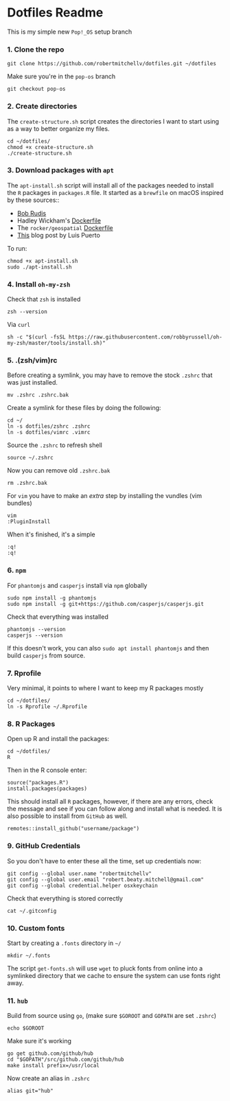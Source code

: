 # Dotfiles Readme

This is my simple new `Pop!_OS` setup branch 

### 1. Clone the repo

```{bash}
git clone https://github.com/robertmitchellv/dotfiles.git ~/dotfiles
```

Make sure you're in the `pop-os` branch

```{bash}
git checkout pop-os
```

### 2. Create directories

The `create-structure.sh` script creates the directories I want to start using as a way to better organize my files.

```{bash}
cd ~/dotfiles/
chmod +x create-structure.sh
./create-structure.sh
```

### 3. Download packages with `apt`

The `apt-install.sh` script will install all of the packages needed to install the `R` packages in `packages.R` file. It started as a `brewfile` on macOS inspired by these sources::

* [Bob Rudis](https://rud.is/b/2015/10/22/installing-r-on-os-x-100-homebrew-edition/)
* Hadley Wickham's [Dockerfile](https://github.com/hadley/docker/blob/master/rdevel/Dockerfile)
* The `rocker/geospatial` [Dockerfile](https://hub.docker.com/r/rocker/geospatial/~/dockerfile/)
* [This](http://luisspuerto.net/2018/01/install-r-100-homebrew-edition-with-openblas-openmp-my-version/) blog post by Luis Puerto

To run:

```{bash}
chmod +x apt-install.sh
sudo ./apt-install.sh
```

### 4. Install `oh-my-zsh`

Check that `zsh` is installed

```{bash}
zsh --version
```

Via `curl`

```{bash}
sh -c "$(curl -fsSL https://raw.githubusercontent.com/robbyrussell/oh-my-zsh/master/tools/install.sh)"
```

### 5. .(zsh/vim)rc

Before creating a symlink, you may have to remove the stock `.zshrc` that was
just installed.

```{bash}
mv .zshrc .zshrc.bak
```

Create a symlink for these files by doing the following:

```{bash}
cd ~/
ln -s dotfiles/zshrc .zshrc
ln -s dotfiles/vimrc .vimrc
```

Source the `.zshrc` to refresh shell

```{bash}
source ~/.zshrc
```

Now you can remove old `.zshrc.bak`

```{bash}
rm .zshrc.bak
```

For `vim` you have to make an _extra_ step by installing the vundles (vim
bundles)

```{vim}
vim
:PluginInstall
```

When it's finished, it's a simple

```{vim}
:q!
:q!
```

### 6. `npm`

For `phantomjs` and `casperjs` install via `npm` globally 

```{bash}
sudo npm install -g phantomjs
sudo npm install -g git+https://github.com/casperjs/casperjs.git
```

Check that everything was installed

```{bash}
phantomjs --version
casperjs --version
```

If this doesn't work, you can also `sudo apt install phantomjs` and then build
`casperjs` from source.

### 7. Rprofile

Very minimal, it points to where I want to keep my R packages mostly

```{bash}
cd ~/dotfiles/
ln -s Rprofile ~/.Rprofile
```

### 8. R Packages

Open up R and install the packages:

```{bash}
cd ~/dotfiles/
R
```

Then in the R console enter:

```{r}
source("packages.R")
install.packages(packages)
```

This should install all `R` packages, however, if there are any errors, check
the message and see if you can follow along and install what is needed. It is
also possible to install from `GitHub` as well.

```{r}
remotes::install_github("username/package")
```

### 9. GitHub Credentials

So you don't have to enter these all the time, set up credentials now:

```{bash}
git config --global user.name "robertmitchellv"
git config --global user.email "robert.beaty.mitchell@gmail.com"
git config --global credential.helper osxkeychain
```

Check that everything is stored correctly

```{bash}
cat ~/.gitconfig
```

### 10. Custom fonts

Start by creating a `.fonts` directory in `~/`

```{bash}
mkdir ~/.fonts
```

The script `get-fonts.sh` will use `wget` to pluck fonts from online into a
symlinked directory that we cache to ensure the system can use fonts right
away.

### 11. `hub`

Build from source using `go`,  (make sure `$GOROOT` and `GOPATH`
are set `.zshrc`)

```{bash}
echo $GOROOT
```

Make sure it's working

```{bash}
go get github.com/github/hub
cd "$GOPATH"/src/github.com/github/hub
make install prefix=/usr/local
```

Now create an alias in `.zshrc`

```{bash}
alias git="hub"
```

